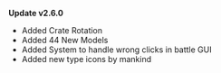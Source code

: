 **Update v2.6.0**

- Added Crate Rotation
- Added 44 New Models
- Added System to handle wrong clicks in battle GUI
- Added new type icons by mankind